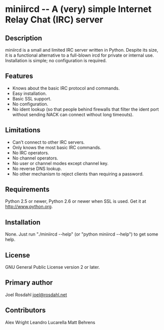 miniircd -- A (very) simple Internet Relay Chat (IRC) server
============================================================

Description
-----------

miniircd is a small and limited IRC server written in Python. Despite its size,
it is a functional alternative to a full-blown ircd for private or internal
use. Installation is simple; no configuration is required.

Features
--------

* Knows about the basic IRC protocol and commands.
* Easy installation.
* Basic SSL support.
* No configuration.
* No ident lookup (so that people behind firewalls that filter the ident port
  without sending NACK can connect without long timeouts).

Limitations
-----------

* Can't connect to other IRC servers.
* Only knows the most basic IRC commands.
* No IRC operators.
* No channel operators.
* No user or channel modes except channel key.
* No reverse DNS lookup.
* No other mechanism to reject clients than requiring a password.

Requirements
------------

Python 2.5 or newer, Python 2.6 or newer when SSL is used.
Get it at http://www.python.org.

Installation
------------

None. Just run "./miniircd --help" (or "python miniircd --help") to get some
help.

License
-------

GNU General Public License version 2 or later.

Primary author
--------------

Joel Rosdahl <joel@rosdahl.net>

Contributors
------------

Alex Wright
Leandro Lucarella
Matt Behrens
